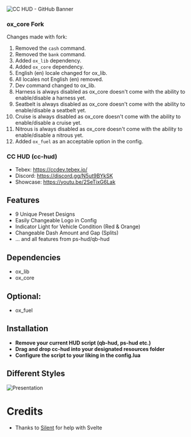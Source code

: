 ![CC HUD - GitHub Banner](https://github.com/CandrexDev/cc-hud/assets/62235410/02989744-3bbd-4cfe-ae4a-fd3ce70193dc)

### ox_core Fork
Changes made with fork:
1. Removed the `cash` command.
2. Removed the `bank` command.
3. Added `ox_lib` dependency.
4. Added `ox_core` dependency.
5. English (en) locale changed for ox_lib.
6. All locales not English (en) removed.
7. Dev command changed to ox_lib.
8. Harness is always disabled as ox_core doesn't come with the ability to enable/disable a harness yet.
9. Seatbelt is always disabled as ox_core doesn't come with the ability to enable/disable a seatbelt yet.
10. Cruise is always disabled as ox_core doesn't come with the ability to enable/disable a cruise yet.
11. Nitrous is always disabled as ox_core doesn't come with the ability to enable/disable a nitrous yet.
12. Added `ox_fuel` as an acceptable option in the config.

### CC HUD (cc-hud)
* Tebex: https://ccdev.tebex.io/
* Discord: https://discord.gg/N5ut9BYkSK
* Showcase: https://youtu.be/2SeTixG6Lak

## Features
* 9 Unique Preset Designs
* Easily Changeable Logo in Config
* Indicator Light for Vehicle Condition (Red & Orange)
* Changeable Dash Amount and Gap (Splits)
* ... and all features from ps-hud/qb-hud

## Dependencies
* ox_lib
* ox_core

## Optional:
<!-- * [ps-buffs](https://github.com/Project-Sloth/ps-buffs) -->
* ox_fuel

## Installation
* **Remove your current HUD script (qb-hud, ps-hud etc.)**
* **Drag and drop cc-hud into your designated resources folder**
* **Configure the script to your liking in the config.lua**

## Different Styles
![Presentation](https://github.com/CandrexDev/cc-hud/assets/62235410/d280f779-ec6d-4a55-a36a-3e9a05530850)

# Credits
- Thanks to [Silent](https://github.com/S1lentcodes) for help with Svelte
